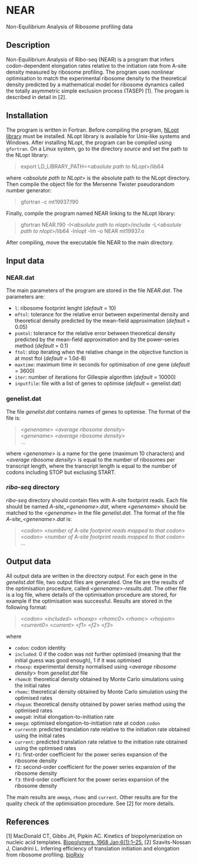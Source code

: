 # NEAR
Non-Equilibrium Analysis of Ribosome profiling data

## Description

Non-Equilibrium Analysis of Ribo-seq (NEAR) is a program that infers codon-dependent elongation rates relative to the initiation rate from A-site density measured by ribosome profiling. The program uses nonlinear optimisation to match the experimental ribosome density to the theoretical density predicted by a mathematical model for ribosome dynamics called the totally asymmetric simple exclusion process (TASEP) \[1\]. The progam is described in detail in \[2\].

## Installation

The program is written in Fortran. Before compiling the program, [NLopt library](https://nlopt.readthedocs.io/en/latest/) must be installed. NLopt library is available for Unix-like systems and Windows. After installing NLopt, the program can be compiled using `gfortran`. On a Linux system, go to the directory *source* and set the path to the NLopt library:

> export LD_LIBRARY_PATH=\<*absolute path to NLopt*\>/lib64
  
where \<*absolute path to NLopt*\> is the absolute path to the NLopt directory. Then compile the object file for the Mersenne Twister pseudorandom number generator:

> gfortran -c mt19937.f90

Finally, compile the program named NEAR linking to the NLopt library:

> gfortran NEAR.f90 -I\<*absolute path to nlopt*\>/include -L\<*absolute path to nlopt*\>/lib64 -lnlopt -lm -o NEAR mt19937.o

After compiling, move the executable file NEAR to the main directory.
  
## Input data

### NEAR.dat

The main parameters of the program are stored in the file *NEAR.dat*. The parameters are:

- `l`: ribosome footprint lenght (*default* = 10)
- `mftol`: tolerance for the relative error between experimental density and theoretical density predicted by the mean-field approximation (*default* = 0.05)
- `psmtol`: tolerance for the relative error between theoretical density predicted by the mean-field approximation and by the power-series method (*default* = 0.1)
- `ftol`: stop iterating when the relative change in the objective function is at most ftol (*default* = 1.0d-8)
- `maxtime`: maximum time in seconds for optimisation of one gene (*default* = 3600)
- `iter`: number of iterations for Gillespie algorithm (*default* = 10000)
- `inputfile`: file with a list of genes to optimise (*default* = genelist.dat)

### genelist.dat

The file *genelist.dat* contains names of genes to optimise. The format of the file is:

> \<*genename*\> \<*average ribosome density*\>    
> \<*genename*\> \<*average ribosome density*\>  
> ...    

where \<*genename*\> is a name for the gene (maximum 10 characters) and \<*average ribosome density*\> is equal to the number of ribosomes per transcript length, where the transcript length is equal to the number of codons including STOP but exclusing START.

### *ribo-seq* directory

*ribo-seq* directory should contain files with A-site footprint reads. Each file should be named *A-site_\<genename\>.dat*, where \<*genename*\> should be matched to the \<*genename*\> in the file *genelist.dat*. The format of the file *A-site_\<genename\>.dat* is:

> \<*codon*\> \<*number of A-site footprint reads mapped to that codon*\>      
> \<*codon*\> \<*number of A-site footprint reads mapped to that codon*\>       
> ...        

## Output data

All output data are written in the directory *output*. For each gene in the *genelist.dat* file, two output files are generated. One file are the results of the optimisation procedure, called \<*genename\>-results.dat*. The other file is a log file, where details of the optimisation procedure are stored, for example if the optimisation was successful. Results are stored in the following format:

> \<*codon*\> \<*included*\> \<*rhoexp*\> \<*rhomc0*\> \<*rhomc*\> \<*rhopsm*\> \<*current0*\> \<*current*\> \<*f1*\> \<*f2*\> \<*f3*\> 

where

- `codon`: codon identity
- `included`: 0 if the codon was not further optimised (meaning that the initial guess was good enough), 1 if it was optimised
- `rhoexp`: experimental density normalised using \<*average ribosome density*\> from *genelist.dat* file
- `rhomc0`: theoretical density obtained by Monte Carlo simulations using the initial rates 
- `rhomc`: theoretical density obtained by Monte Carlo simulation using the optimised rates
- `rhopsm`: theoretical density obtained by power series method using the optimised rates
- `omega0`: initial elongation-to-initiation rate 
- `omega`: optimised elongation-to-initiation rate at codon `codon`
- `current0`: predicted translation rate relative to the initiation rate obtained using the initial rates 
- `current`: predicted translation rate relative to the initiation rate obtained using the optimised rates
- `f1`: first-order coefficient for the power series expansion of the ribosome density
- `f2`: second-order coefficient for the power series expansion of the ribosome density
- `f3`: third-order coefficient for the power series expansion of the ribosome density

The main results are `omega`, `rhomc` and `current`. Other results are for the quality check of the optimisiation procedure. See \[2\] for more details.


## References

\[1\] MacDonald CT, Gibbs JH, Pipkin AC. Kinetics of biopolymerization on nucleic acid templates. [Biopolymers. 1968 Jan;6(1):1–25.](https://doi.org/10.1002/bip.1968.360060102)
\[2\] Szavits-Nossan J, Ciandrini L. Inferring efficiency of translation initiation and elongation from ribosome profiling. [bioRxiv](https://doi.org/10.1101/719302)


